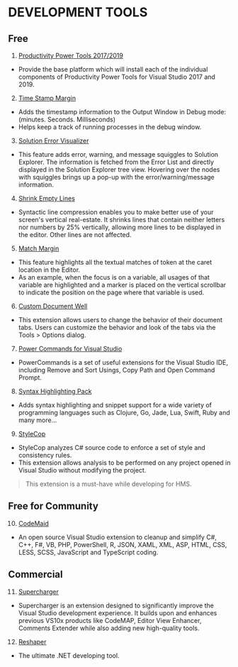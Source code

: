 # DEVELOPMENT TOOLS

## Free

1. [Productivity Power Tools 2017/2019](https://marketplace.visualstudio.com/items?itemName=VisualStudioPlatformTeam.ProductivityPowerPack2017)
- Provide the base platform which will install each of the individual components of Productivity Power Tools for Visual Studio 2017 and 2019.

2. [Time Stamp Margin](https://marketplace.visualstudio.com/items?itemName=VisualStudioPlatformTeam.TimeStampMargin)
- Adds the timestamp information to the Output Window in Debug mode: (minutes. Seconds. Milliseconds)
- Helps keep a track of running processes in the debug window.

3. [Solution Error Visualizer](https://marketplace.visualstudio.com/items?itemName=VisualStudioProductTeam.SolutionErrorVisualizer)
- This feature adds error, warning, and message squiggles to Solution Explorer. The information is fetched from the Error List and directly displayed in the Solution Explorer tree view. Hovering over the nodes with squiggles brings up a pop-up with the error/warning/message information.

4. [Shrink Empty Lines](https://marketplace.visualstudio.com/items?itemName=VisualStudioPlatformTeam.SyntacticLineCompression)
- Syntactic line compression enables you to make better use of your screen's vertical real-estate. It shrinks lines that contain neither letters nor numbers by 25% vertically, allowing more lines to be displayed in the editor. Other lines are not affected.

5. [Match Margin](https://marketplace.visualstudio.com/items?itemName=VisualStudioPlatformTeam.MatchMargin)
- This feature highlights all the textual matches of token at the caret location in the Editor.
- As an example, when the focus is on a variable, all usages of that variable are highlighted and a marker is placed on the vertical scrollbar to indicate the position on the page where that variable is used.

6. [Custom Document Well](https://marketplace.visualstudio.com/items?itemName=VisualStudioPlatformTeam.CustomDocumentWell)
- This extension allows users to change the behavior of their document tabs. Users can customize the behavior and look of the tabs via the Tools > Options dialog.

7. [Power Commands for Visual Studio](https://marketplace.visualstudio.com/items?itemName=VisualStudioProductTeam.PowerCommandsforVisualStudio)
- PowerCommands is a set of useful extensions for the Visual Studio IDE, including Remove and Sort Usings, Copy Path and Open Command Prompt.

8. [Syntax Highlighting Pack](https://marketplace.visualstudio.com/items?itemName=MadsKristensen.SyntaxHighlightingPack)
- Adds syntax highlighting and snippet support for a wide variety of programming languages such as Clojure, Go, Jade, Lua, Swift, Ruby and many more...

9. [StyleCop](https://marketplace.visualstudio.com/items?itemName=ChrisDahlberg.StyleCop)
- StyleCop analyzes C# source code to enforce a set of style and consistency rules.
- This extension allows analysis to be performed on any project opened in Visual Studio without modifying the project.
> This extension is a must-have while developing for HMS.

## Free for Community
10. [CodeMaid](https://marketplace.visualstudio.com/items?itemName=SteveCadwallader.CodeMaid)
- An open source Visual Studio extension to cleanup and simplify C#, C++, F#, VB, PHP, PowerShell, R, JSON, XAML, XML, ASP, HTML, CSS, LESS, SCSS, JavaScript and TypeScript coding.

## Commercial
11. [Supercharger](https://marketplace.visualstudio.com/items?itemName=MichaelKissBG8.Supercharger)
- Supercharger is an extension designed to significantly improve the Visual Studio development experience. It builds upon and enhances previous VS10x products like CodeMAP, Editor View Enhancer, Comments Extender while also adding new high-quality tools.

12. [Reshaper](https://www.jetbrains.com/resharper/)
- The ultimate .NET developing tool.
